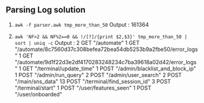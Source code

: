## Parsing Log solution

1. `awk -f parser.awk tmp_more_than_50`
   Output : 161364

2. `awk 'NF>2 && NF%2==0 && !/[?]/{print $2,$3}' tmp_more_than_50 | sort | uniq -c`
   Output : 
   2 GET "/automate"
   1 GET "/automate/8c7560d37c308befea72bea54db5253b9a2fbe50/error_logs"
   1 GET "/automate/9d1f22d3e2df4170283248234c7ba39618a02d42/error_logs"
   1 GET "/terminal/update_time"
   1 POST "/admin/blacklist_and_block_ip"
   1 POST "/admin/run_query"
   2 POST "/admin/user_search"
   2 POST "/main/sns_data"
  13 POST "/terminal/find_session_id"
   3 POST "/terminal/start"
   1 POST "/user/features_seen"
   1 POST "/user/onboarded"
  